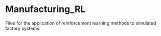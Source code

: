 # Manufacturing_RL
Files for the application of reinforcement learning methods to simulated factory systems.
